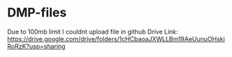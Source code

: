 # DMP-files
Due to 100mb limit I couldnt upload file in github
Drive Link: https://drive.google.com/drive/folders/1cHCbaoaJXWLLBm19AeUunuOHskiRoRzK?usp=sharing 
